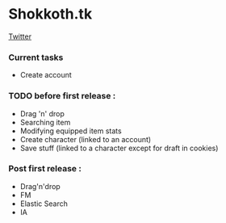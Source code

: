 # Shokkoth.tk
[Twitter](https://twitter.com/shokkoth)


### Current tasks
- Create account


### TODO before first release : 
- Drag 'n' drop
- Searching item
- Modifying equipped item stats
- Create character (linked to an account)
- Save stuff (linked to a character except for draft in cookies)


### Post first release :
- Drag'n'drop
- FM
- Elastic Search
- IA
